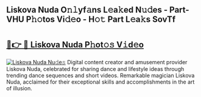 ## Liskova Nuda O𝚗𝚕yf𝚊ns L𝚎a𝚔ed N𝚞𝚍es - Part-VHU P𝚑𝚘tos Vi𝚍𝚎o - H𝚘𝚝 Part L𝚎a𝚔s SovTf

# <h2><a href="http://kfdsy6.oniu.top/?m=Liskova+Nuda">🔗👉 🔴 Liskova Nuda P𝚑ot𝚘𝚜 V𝚒d𝚎o</a></h2>

[![Liskova Nuda Nu𝚍e𝚜](https://i.imgur.com/0qMVB7G.gif)](http://kfdsy6.oniu.top/?m=Liskova+Nuda)
Digital content creator and amusement provider Liskova Nuda, celebrated for sharing dance and lifestyle ideas through trending dance sequences and short videos. Remarkable magician Liskova Nuda, acclaimed for their exceptional skills and accomplishments in the art of illusion.  
